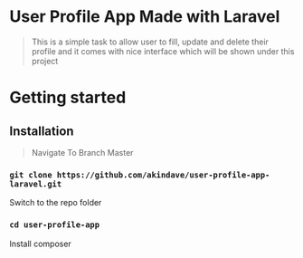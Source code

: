 # User Profile App Made with Laravel
> This is a simple task to allow user to fill, update and delete their profile and it comes with  nice interface which will be shown under this project

## <h1>Getting started</h1>
## Installation
> Navigate To Branch Master
### `git clone https://github.com/akindave/user-profile-app-laravel.git`
Switch to the repo folder
### `cd user-profile-app`
Install composer
